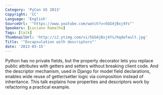 ```yaml
---
Category: 'PyCon US 2013'
Copyright: 'CC'
Language: 'English'
SourceUrl: '"https://www.youtube.com/watch?v=5GG4jBxj4Ys"'
Speakers: [Luciano Ramalho]
Tags: [talk]
ThumbnailUrl: 'http://i2.ytimg.com/vi/5GG4jBxj4Ys/hqdefault.jpg'
Title: '"Encapsulation with descriptors"'
date: '2013-03-15'
---
```

Python has no private fields, but the property decorator lets you replace public attributes with getters and setters without breaking client code. And the descriptor mechanism, used in Django for model field declarations, enables wide reuse of getter/setter logic via composition instead of inheritance. This talk explains how properties and descriptors work by refactoring a practical example.